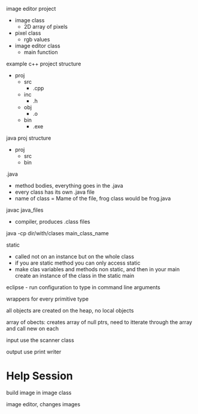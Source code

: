image editor project

- image class
	- 2D array of pixels
- pixel class
    - rgb values
- image editor class
    - main function

example c++ project structure

- proj
    - src
      - .cpp
    - inc
      - .h
    - obj
      - .o
    - bin
      - .exe

java proj structure

- proj
	- src
	- bin

.java 

- method bodies, everything goes in the .java
- every class has its own .java file
- name of class = Mame of the file, frog class would be frog.java

javac java_files

- compiler, produces .class files

java -cp dir/with/clases main_class_name

static 

- called not on an instance but on the whole class
- if you are static method you can only access static
- make clas variables and methods non static, and then in your main create an instance of the class in the static main

eclipse - run configuration to type in command line arguments

wrappers for every primitive type

all objects are created on the heap, no local objects

array of obects: creates array of null ptrs, need to itterate through the array and call new on each 

input use the scanner class

output use print writer

# Help Session

build image in image class

image editor, changes images















